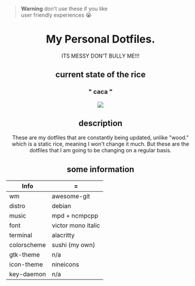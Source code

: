 > **Warning**
don't use these if you like <br> user friendly experiences :sob:

<div align="center">
<h1>My Personal Dotfiles.</h1>
ITS MESSY DON'T BULLY ME!!!<br>
<h2> current state of the rice </h2>
<h3> " caca " </h3>
<img src="https://github.com/frapdotbmp/dotfiles/assets/118438453/80f014ee-4348-4c33-a950-05f42d31d75b"/>


## description
These are my dotfiles that are constantly being updated, unlike "wood." which is a static rice, meaning I won't change it much.
But these are the dotfiles that I am going to be changing on a regular basis.

## some information
| Info      |    =    |
| --------- | ------- |
| wm        | awesome-git |
| distro    | debian |
| music     | mpd + ncmpcpp |
| font      | victor mono italic  |
| terminal  | alacritty |
| colorscheme| sushi (my own) |
| gtk-theme | n/a |
| icon-theme | nineicons |
| key-daemon| n/a |
</div>

